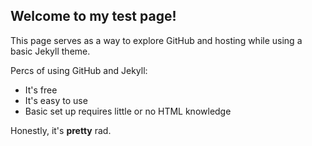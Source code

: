 ## Welcome to my test page!
This page serves as a way to explore GitHub and hosting while using a basic Jekyll theme.

Percs of using GitHub and Jekyll:
- It's free
- It's easy to use
- Basic set up requires little or no HTML knowledge

Honestly, it's **pretty** rad.

